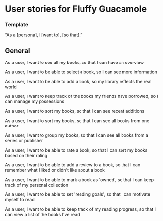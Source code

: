 # User stories for Fluffy Guacamole

### Template

“As a [persona], I [want to], [so that].”

## General

As a user, I want to see all my books, so that I can have an overview

As a user, I want to be able to select a book, so I can see more information

As a user, I want to be able to add a book, so my library reflects the real world

As a user, I want to keep track of the books my friends have borrowed, so I can manage my possessions

As a user, I want to sort my books, so that I can see recent additions

As a user, I want to sort my books, so that I can see all books from one author

As a user, I want to group my books, so that I can see all books from a series or publisher

As a user, I want to be able to rate a book, so that I can sort my books based on their rating

As a user, I want to be able to add a review to a book, so that I can remember what I liked or didn't like about a book

As a user, I want to be able to mark a book as 'owned', so that I can keep track of my personal collection

As a user, I want to be able to set 'reading goals', so that I can motivate myself to read

As a user, I want to be able to keep track of my reading progress, so that I can view a list of the books I've read
